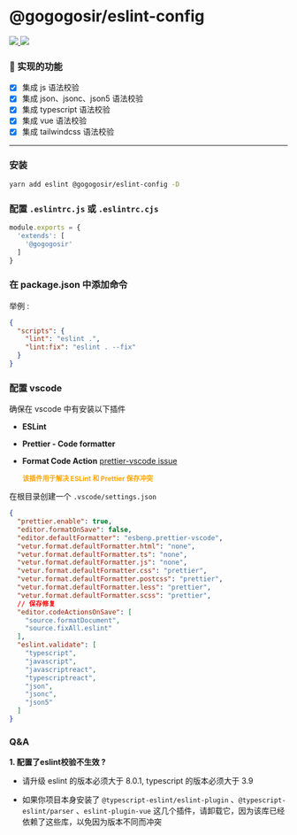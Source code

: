 # @gogogosir/eslint-config

<p align='left'>
  <a href='https://www.npmjs.com/package/@gogogosir/eslint-config'>
    <img src="https://img.shields.io/npm/v/@gogogosir/eslint-config?color=41b883&label=npm" />
  </a>
  <a href='https://www.npmjs.com/package/@gogogosir/eslint-config'>
    <img src="https://img.shields.io/npm/l/@gogogosir/eslint-config?label=npm" />
  </a>
</p>

### 🚀 实现的功能

- [x] 集成 js 语法校验
- [x] 集成 json、jsonc、json5 语法校验
- [x] 集成 typescript 语法校验
- [x] 集成 vue 语法校验
- [x] 集成 tailwindcss 语法校验

<hr />

### 安装

``` bash
yarn add eslint @gogogosir/eslint-config -D
```

### 配置 `.eslintrc.js` 或 `.eslintrc.cjs`

``` js
module.exports = {
  'extends': [
    '@gogogosir'
  ]
}
```

### 在 package.json 中添加命令

举例 :

```json
{
  "scripts": {
    "lint": "eslint .",
    "lint:fix": "eslint . --fix"
  }
}
```

### 配置 vscode

确保在 vscode 中有安装以下插件

- **ESLint**

- **Prettier - Code formatter**

- **Format Code Action** [prettier-vscode issue](https://github.com/prettier/prettier-vscode/issues/1555)

<p style="text-indent:2em;font-weight: bold; font-size: 12px;color: orange;">
该插件用于解决 ESLint 和 Prettier 保存冲突
</p>


在根目录创建一个 ```.vscode/settings.json```

```json
{
  "prettier.enable": true,
  "editor.formatOnSave": false,
  "editor.defaultFormatter": "esbenp.prettier-vscode",
  "vetur.format.defaultFormatter.html": "none",
  "vetur.format.defaultFormatter.ts": "none",
  "vetur.format.defaultFormatter.js": "none",
  "vetur.format.defaultFormatter.css": "prettier",
  "vetur.format.defaultFormatter.postcss": "prettier",
  "vetur.format.defaultFormatter.less": "prettier",
  "vetur.format.defaultFormatter.scss": "prettier",
  // 保存修复
  "editor.codeActionsOnSave": [
    "source.formatDocument",
    "source.fixAll.eslint"
  ],
  "eslint.validate": [
    "typescript",
    "javascript",
    "javascriptreact",
    "typescriptreact",
    "json",
    "jsonc",
    "json5"
  ]
}
```

### Q&A

**1. 配置了eslint校验不生效 ?**

* 请升级 eslint 的版本必须大于 8.0.1, typescript 的版本必须大于 3.9

* 如果你项目本身安装了 ```@typescript-eslint/eslint-plugin``` 、```@typescript-eslint/parser``` 、```eslint-plugin-vue``` 这几个插件，请卸载它，因为该库已经依赖了这些库，以免因为版本不同而冲突






